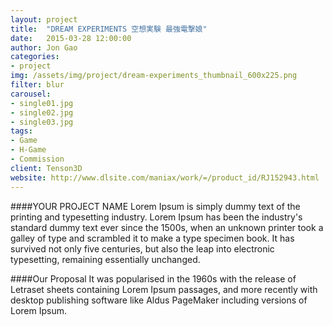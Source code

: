 ```yaml
---
layout: project
title:  "DREAM EXPERIMENTS 空想実験 最強電撃娘"
date:   2015-03-28 12:00:00
author: Jon Gao
categories:
- project
img: /assets/img/project/dream-experiments_thumbnail_600x225.png
filter: blur
carousel:
- single01.jpg
- single02.jpg
- single03.jpg
tags:
- Game
- H-Game
- Commission
client: Tenson3D
website: http://www.dlsite.com/maniax/work/=/product_id/RJ152943.html
---
```

####YOUR PROJECT NAME
Lorem Ipsum is simply dummy text of the printing and typesetting industry. Lorem Ipsum has been the industry's standard dummy text ever since the 1500s, when an unknown printer took a galley of type and scrambled it to make a type specimen book. It has survived not only five centuries, but also the leap into electronic typesetting, remaining essentially unchanged.

####Our Proposal
It was popularised in the 1960s with the release of Letraset sheets containing Lorem Ipsum passages, and more recently with desktop publishing software like Aldus PageMaker including versions of Lorem Ipsum.
